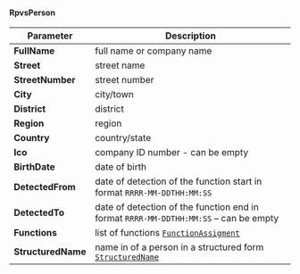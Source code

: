 #### RpvsPerson
| Parameter | Description |
| ----------- | ----------- |
| **FullName** | full name or company name |
| **Street** | street name |
| **StreetNumber** | street number |
| **City** | city/town |
| **District** | district |
| **Region** | region |
| **Country** | country/state |
| **Ico** | company ID number - can be empty |
| **BirthDate** | date of birth |
| **DetectedFrom** | date of detection of the function start in format `RRRR-MM-DDTHH:MM:SS` |
| **DetectedTo** | date of detection of the function end in format `RRRR-MM-DDTHH:MM:SS` – can be empty |
| **Functions** | list of functions [`FunctionAssigment`](#FunctionAssigment) |
| **StructuredName** | name in of a person in a structured form [`StructuredName`](#StructuredName) |